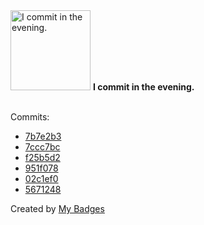 <img src="https://my-badges.github.io/my-badges/evening-commits.png" alt="I commit in the evening." title="I commit in the evening." width="128">
<strong>I commit in the evening.</strong>
<br><br>

Commits:

- <a href="https://github.com/ksysoev/dotfiles/commit/7b7e2b36cbde84f7f81610808f97c92d8d805e33">7b7e2b3</a>
- <a href="https://github.com/ksysoev/wasabi/commit/7ccc7bc0ebfbf120415113971dbecc1f0a6fdae5">7ccc7bc</a>
- <a href="https://github.com/ksysoev/wasabi/commit/f25b5d2bb774bd6fb06b8bf224fcd3dc4657c304">f25b5d2</a>
- <a href="https://github.com/ksysoev/wasabi/commit/951f0786ade51cc8684b93935e946f37af3ccafb">951f078</a>
- <a href="https://github.com/ksysoev/wasabi/commit/02c1ef06147d40ad0c746316cd562bda60629175">02c1ef0</a>
- <a href="https://github.com/ksysoev/wasabi/commit/5671248f783ec60820cc327ea2686be6e2dccc8e">5671248</a>


Created by <a href="https://github.com/my-badges/my-badges">My Badges</a>